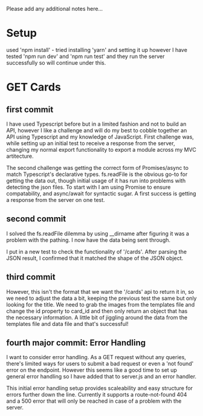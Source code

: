 Please add any additional notes here…

# Setup
used 'npm install' - tried installing 'yarn' and setting it up however I have tested 'npm run dev' and 'npm run test' and they run the server successfully so will continue under this.

# GET Cards

## first commit
I have used Typescript before but in a limited fashion and not to build an API, however I like a challenge and will do my best to cobble together an API using Typescript and my knowledge of JavaScript. First challenge was, while setting up an initial test to receive a response from the server, changing my normal export functionality to export a module across my MVC artitecture.

The second challenge was getting the correct form of Promises/async to match Typescript's declarative types. fs.readFile is the obvious go-to for getting the data out, though initial usage of it has run into problems with detecting the json files. To start with I am using Promise<any> to ensure compatability, and async/await for syntactic sugar. A first success is getting a response from the server on one test.

## second commit 
I solved the fs.readFile dilemma by using __dirname after figuring it was a problem with the pathing. I now have the data being sent through.

I put in a new test to check the functionality of '/cards'. After parsing the JSON result, I confirmed that it matched the shape of the JSON object.

## third commit
However, this isn't the format that we want the '/cards' api to return it in, so we need to adjust the data a bit, keeping the previous test the same but only looking for the title.
We need to grab the images from the templates file and change the id property to card_id and then only return an object that has the necessary information.
A little bit of jiggling around the data from the templates file and data file and that's successful!

## fourth major commit: Error Handling
I want to consider error handling. As a GET request without any queries, there's limited ways for users to submit a bad request or even a 'not found' error on the endpoint. However this seems like a good time to set up general error handling so I have added that to server.js and an error handler. 

This initial error handling setup provides scaleability and easy structure for errors further down the line. Currently it supports a route-not-found 404 and a 500 error that will only be reached in case of a problem with the server.